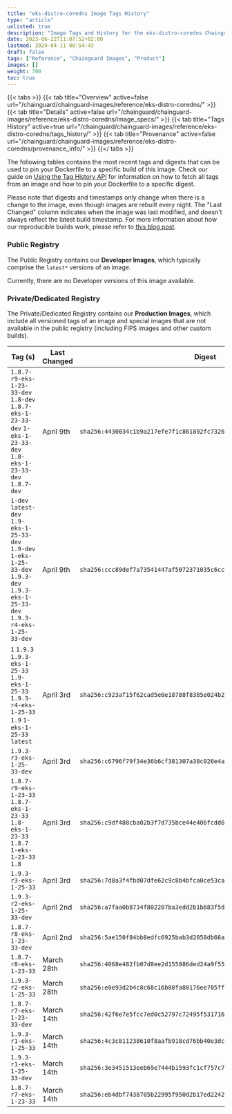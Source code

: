 ```yaml
---
title: "eks-distro-coredns Image Tags History"
type: "article"
unlisted: true
description: "Image Tags and History for the eks-distro-coredns Chainguard Image"
date: 2023-06-22T11:07:52+02:00
lastmod: 2024-04-11 00:54:43
draft: false
tags: ["Reference", "Chainguard Images", "Product"]
images: []
weight: 700
toc: true
---
```


{{< tabs >}}
{{< tab title="Overview" active=false url="/chainguard/chainguard-images/reference/eks-distro-coredns/" >}}
{{< tab title="Details" active=false url="/chainguard/chainguard-images/reference/eks-distro-coredns/image_specs/" >}}
{{< tab title="Tags History" active=true url="/chainguard/chainguard-images/reference/eks-distro-coredns/tags_history/" >}}
{{< tab title="Provenance" active=false url="/chainguard/chainguard-images/reference/eks-distro-coredns/provenance_info/" >}}
{{</ tabs >}}

The following tables contains the most recent tags and digests that can be used to pin your Dockerfile to a specific build of this image. Check our guide on [Using the Tag History API](/chainguard/chainguard-images/using-the-tag-history-api/) for information on how to fetch all tags from an image and how to pin your Dockerfile to a specific digest.

Please note that digests and timestamps only change when there is a change to the image, even though images are rebuilt every night. The "Last Changed" column indicates when the image was last modified, and doesn't always reflect the latest build timestamp. For more information about how our reproducible builds work, please refer to [this blog post](https://www.chainguard.dev/unchained/reproducing-chainguards-reproducible-image-builds).

### Public Registry
The Public Registry contains our **Developer Images**, which typically comprise the `latest*` versions of an image.

Currently, there are no Developer versions of this image available.

### Private/Dedicated Registry
The Private/Dedicated Registry contains our **Production Images**, which include all versioned tags of an image and special images that are not available in the public registry (including FIPS images and other custom builds).

| Tag (s)                                                                                                                                  | Last Changed | Digest                                                                    |
|------------------------------------------------------------------------------------------------------------------------------------------|--------------|---------------------------------------------------------------------------|
|  `1.8.7-r9-eks-1-23-33-dev` `1.8-dev` `1.8.7-eks-1-23-33-dev` `1-eks-1-23-33-dev` `1.8-eks-1-23-33-dev` `1.8.7-dev`                      | April 9th    | `sha256:4430034c1b9a217efe7f1c861892fc7326b0b0db0cbfd125935644b7f0a5a222` |
|  `1-dev` `latest-dev` `1.9-eks-1-25-33-dev` `1.9-dev` `1-eks-1-25-33-dev` `1.9.3-dev` `1.9.3-eks-1-25-33-dev` `1.9.3-r4-eks-1-25-33-dev` | April 9th    | `sha256:ccc89def7a73541447af5072371035c6cc2c6755fb8f2b42d5665da5732e9cc2` |
|  `1` `1.9.3` `1.9.3-eks-1-25-33` `1.9-eks-1-25-33` `1.9.3-r4-eks-1-25-33` `1.9` `1-eks-1-25-33` `latest`                                 | April 3rd    | `sha256:c923af15f62cad5e0e18788f8385e024b2c6d9218fb49c6f5360853fe5f56b01` |
|  `1.9.3-r3-eks-1-25-33-dev`                                                                                                              | April 3rd    | `sha256:c6796f79f34e36b6cf381307a38c026e4a514966cda434f1f425ef0f5b61ca35` |
|  `1.8.7-r9-eks-1-23-33` `1.8.7-eks-1-23-33` `1.8-eks-1-23-33` `1.8.7` `1-eks-1-23-33` `1.8`                                              | April 3rd    | `sha256:c9df488cba02b3f7d735bce44e406fcdd65b0be45dd8aaa65452f4e55fcc2758` |
|  `1.9.3-r3-eks-1-25-33`                                                                                                                  | April 3rd    | `sha256:7d8a3f4fbd07dfe62c9c8b4bfca0ce53cad4a46e85fa10d750415776e5d6aa70` |
|  `1.9.3-r2-eks-1-25-33-dev`                                                                                                              | April 2nd    | `sha256:a7faa0b8734f802207ba3edd2b1b683f5d93d683638df0cd2bbef1d41c52d896` |
|  `1.8.7-r8-eks-1-23-33-dev`                                                                                                              | April 2nd    | `sha256:5ae150f84bb8edfc6925bab3d2058db66a02568b4bf57b547fd7256ef249ec9e` |
|  `1.8.7-r8-eks-1-23-33`                                                                                                                  | March 28th   | `sha256:4068e482fb07d8ee2d155886ded24a9f556ae443dbf5c18cd4401b67680d278c` |
|  `1.9.3-r2-eks-1-25-33`                                                                                                                  | March 28th   | `sha256:e0e93d2b4c8c68c16b80fa80176ee705ff021a2afea0f7bdb1c64e2c1c747a05` |
|  `1.8.7-r7-eks-1-23-33-dev`                                                                                                              | March 14th   | `sha256:42f6e7e5fcc7ed0c52797c72495f531716208af6913d7b893cb98f9aad0bfb8f` |
|  `1.9.3-r1-eks-1-25-33`                                                                                                                  | March 14th   | `sha256:4c3c811238610f8aafb918cd76bb40e3dc9eaa6d23417ad355f554ea4069036b` |
|  `1.9.3-r1-eks-1-25-33-dev`                                                                                                              | March 14th   | `sha256:3e3451513eeb69e7444b1593fc1cf757c7e5bf772e741d1526f95b93e816c93d` |
|  `1.8.7-r7-eks-1-23-33`                                                                                                                  | March 14th   | `sha256:eb4dbf7438705b22995f950d2b17ed2242510402f5da3233bbf7725be1d82076` |

